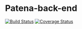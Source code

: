 # Patena-back-end
[![Build Status](https://travis-ci.org/xpitr256/patena-back-end.svg?branch=master)](https://travis-ci.org/xpitr256/patena-back-end)
[![Coverage Status](https://coveralls.io/repos/github/xpitr256/patena-back-end/badge.svg?branch=develop)](https://coveralls.io/github/xpitr256/patena-back-end?branch=develop)